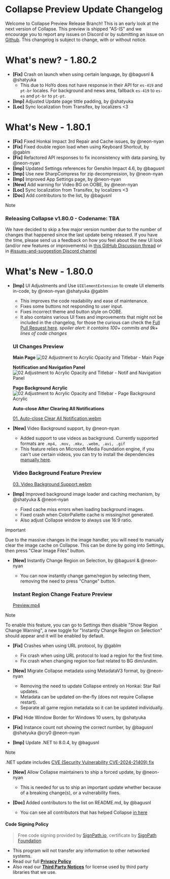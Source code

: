 # Collapse Preview Update Changelog
Welcome to Collapse Preview Release Branch! This is an early look at the next version of Collapse. This preview is shipped "AS-IS" and we encourage you to report any issues on Discord or by submitting an issue on [Github](https://github.com/neon-nyan/Collapse/issues/new/choose). This changelog is subject to change, with or without notice.

# What's new? - 1.80.2
- **[Fix]** Crash on launch when using certain language, by @bagusnl & @shatyuka 
  - This due to HoYo does not have response in their API for `es-419` and `pt-br` locales. For background and news area, fallback `es-419` to `es-es` and `pt-br` to `pt-pt`.
- **[Imp]** Adjusted Update page tittle padding, by @shatyuka 
- **[Loc]** Sync localization from Transifex, by localizers <3

# What's New - 1.80.1
- **[Fix]** Fixed Honkai Impact 3rd Repair and Cache issues, by @neon-nyan
- **[Fix]** Fixed double region load when using Keyboard Shortcut, by @gablm
- **[Fix]** Refactored API responses to fix inconsistency with data parsing, by @neon-nyan
- **[Imp]** Updated Settings references for Genshin Impact 4.6, by @bagusnl
- **[Imp]** Use new SharpCompress for zip decompression, by @neon-nyan
- **[Imp]** Improved App Settings page, by @neon-nyan
- **[New]** Add warning for Video BG on OOBE, by @neon-nyan
- **[Loc]** Sync localization from Transifex, by localizers <3
- **[Doc]** Add contributors to the list, by @bagusnl


> [!NOTE]
> ### Releasing Collapse v1.80.0 - Codename: TBA  
> We have decided to skip a few major version number due to the number of changes that happened since the last update being released.
> If you have the time, please send us a feedback on how you feel about the new UI look (and/or new features or improvements) in [this GitHub Discussion thread](https://github.com/orgs/CollapseLauncher/discussions/451#discussion-6492348) or in [#issues-and-suggestion Discord channel](https://discord.gg/vJd2exaS7j)


# What's New - 1.80.0
- **[Imp]** UI Adjustments and Use `UIElementExtension` to create UI elements in-code, by @neon-nyan @shatyuka @gablm
  - This improves the code readability and ease of maintenance.
  - Fixes some buttons not responding to user input.
  - Fixes incorrect theme and button style on OOBE.
  - It also contains various UI fixes and improvements that might not be included in the changelog, for those the curious can check the [Full Pull Request here](https://github.com/CollapseLauncher/Collapse/pull/434). *spoiler alert: it contains 100+ commits and 9k+ lines of code changes*

  ### UI Changes Preview
  **Main Page**
  ![02  Adjustment to Acrylic Opacity and Titlebar - Main Page](https://github.com/CollapseLauncher/Collapse/assets/30566970/fafe8db9-a050-4be8-b70e-3414824017bd)

  **Notification and Navigation Panel**
  ![02  Adjustment to Acrylic Opacity and Titlebar - Notif and Navigation Panel](https://github.com/CollapseLauncher/Collapse/assets/30566970/652385b4-7757-44d5-b316-793af347280a)

  **Page Background Acrylic**
  ![02  Adjustment to Acrylic Opacity and Titlebar - Page Background Acrylic](https://github.com/CollapseLauncher/Collapse/assets/30566970/f580a8f7-25f1-4688-9ec0-f0776742c336)

  **Auto-close After Clearing All Notifications**

  [01. Auto-close Clear All Notification.webm](https://github.com/CollapseLauncher/Collapse/assets/30566970/eecd0ff0-dad8-4d26-805d-8015fe1625d3)

  
- **[New]** Video Background support, by @neon-nyan
  - Added support to use videos as background. Currently supported formats are `.mp4, .mov, .mkv, .webm, .avi, .gif`
  - This feature relies on Microsoft Media Foundation engine, if you can't use certain videos, you can try to install the dependencies [manually here](https://www.majorgeeks.com/files/details/media_foundation_codecs.html).
  
  ### Video Background Feature Preview
  [03. Video Background Support.webm](https://github.com/CollapseLauncher/Collapse/assets/30566970/a175ee4f-4a41-4f23-8f54-60f03d9a7ba8)
  
- **[Imp]** Improved background image loader and caching mechanism, by @shatyuka & @neon-nyan
  - Fixed cache miss errors when loading background images.
  - Fixed crash when ColorPallette cache is missing/not generated. 
  - Also adjust Collapse window to always use 16:9 ratio.
  
> [!IMPORTANT]  
> Due to the massive changes in the image handler, you will need to manually clear the image cache on Collapse.
> This can be done by going into Settings, then press "Clear Image Files" button.

- **[New]** Instantly Change Region on Selection, by @bagusnl & @neon-nyan
  - You can now instantly change game/region by selecting them, removing the need to press "Change" button.
  
  ### Instant Region Change Feature Preview
  [Preview.mp4](https://github.com/CollapseLauncher/Collapse/assets/28079733/05ede866-d9e7-413e-81ae-f327ad35ccb8)

> [!NOTE]  
> To enable this feature, you can go to Settings then disable "Show Region Change Warning", a new toggle for "Instantly Change Region on Selection" should appear and it will be enabled by default.

- **[Fix]** Crashes when using URL protocol, by @gablm
  - Fix crash when using URL protocol to load a region for the first time.
  - Fix crash when changing region too fast related to BG dim/undim.
  
- **[New]** Migrate Collapse metadata using MetadataV3 format, by @neon-nyan
  - Removing the need to update Collapse entirely on Honkai: Star Rail updates.
  - Metadata can be updated on-the-fly (does not require Collapse restart).
  - Separate all game region metadata so it can be updated individually.

- **[Fix]** Hide Window Border for Windows 10 users, by @shatyuka
- **[Fix]** Instance count not showing the correct number, by @bagusnl @shatyuka @cry0 @neon-nyan

- **[Imp]** Update .NET to 8.0.4, by @bagusnl

> [!NOTE]  
> .NET update includes [CVE (Security Vulnerability CVE-2024-21409) fix](https://msrc.microsoft.com/update-guide/vulnerability/CVE-2024-21409)
  
- **[New]** Allow Collapse maintainers to ship a forced update, by @neon-nyan
  - This is needed for us to ship an important update whether because of a breaking change(s), or a vulnerability fixes.

- **[Doc]** Added contributors to the list on README.md, by @bagusnl
  - You can see all contributors that has helped Collapse [in here](https://github.com/CollapseLauncher/Collapse#contributors)

	
#### Code Signing Policy
> Free code signing provided by [SignPath.io], certificate by [SignPath Foundation]
- This program will not transfer any information to other networked systems.
- Read our full [**Privacy Policy**](https://github.com/CollapseLauncher/Collapse/blob/main/PRIVACY.md)
- Also read our [**Third Party Notices**](https://github.com/CollapseLauncher/Collapse/blob/main/THIRD_PARTY_NOTICES.md) for license used by third party libraries that we use.

[SignPath Foundation]:https://signpath.org
[SignPath.io]:https://signpath.io